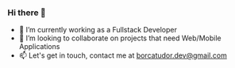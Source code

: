 ### Hi there 👋

<!--
**Tudor036/Tudor036** is a ✨ _special_ ✨ repository because its `README.md` (this file) appears on your GitHub profile.

Here are some ideas to get you started:

- 🔭 I’m currently working on ...
- 🌱 I’m currently learning ...
- 👯 I’m looking to collaborate on ...
- 🤔 I’m looking for help with ...
- 💬 Ask me about ...
- 📫 How to reach me: ...
- ⚡ Fun fact: ...
-->

- 🔭 I’m currently working as a Fullstack Developer
- 👯 I’m looking to collaborate on projects that need Web/Mobile Applications
- 📫 Let's get in touch, contact me at borcatudor.dev@gmail.com
